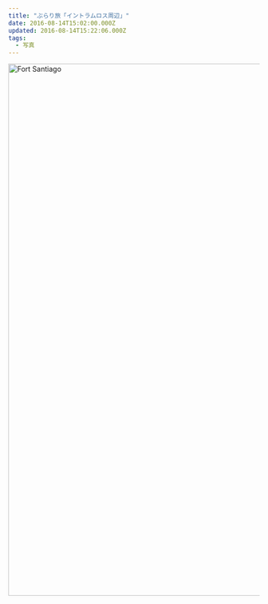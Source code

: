 ```yaml
---
title: "ぶらり旅「イントラムロス周辺」"
date: 2016-08-14T15:02:00.000Z
updated: 2016-08-14T15:22:06.000Z
tags: 
  - 写真
---
```




<a data-flickr-embed="true"  href="https://www.flickr.com/photos/sushat4692/28935577065/in/datetaken/" title="Fort Santiago"><img src="https://c2.staticflickr.com/9/8682/28935577065_ea13732b30_h.jpg" width="1600" height="1067" alt="Fort Santiago"></a><script async src="//embedr.flickr.com/assets/client-code.js" charset="utf-8"></script>